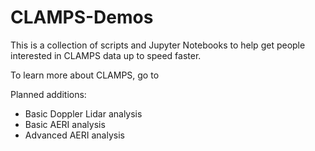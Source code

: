 # CLAMPS-Demos

This is a collection of scripts and Jupyter Notebooks to help get people interested in CLAMPS data up to speed faster.

To learn more about CLAMPS, go to 

Planned additions:
  - Basic Doppler Lidar analysis 
  - Basic AERI analysis
  - Advanced AERI analysis
